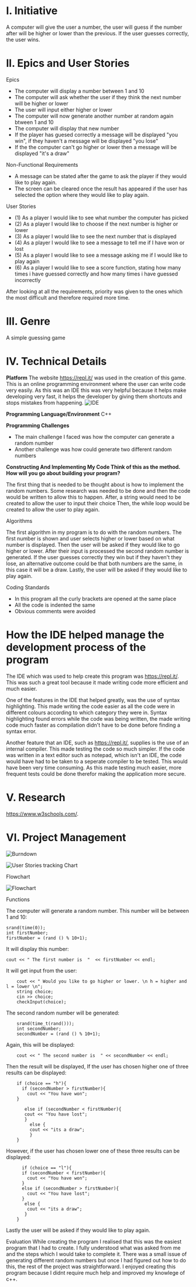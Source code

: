  # l. Initiative 
A computer will give the user a number, the user will guess if the number after will be higher or lower than the previous. If the user guesses correctly, the user wins. 



 # ll. Epics and User Stories
 
 
 Epics
 
 
- The computer will display a number between 1 and 10 
- The computer will ask whether the user if they think the next number will be higher or lower
- The user will input either higher or lower
- The computer will now generate another number at random again btween 1 and 10 
- The computer will display that new number
- If the player has guesed correctly a message will be displayed "you win", if they haven't a message will be displayed "you lose"
- If the the computer can't go higher or lower then a message will be displayed "it's a draw"


Non-Functional Requirements
- A message can be stated after the game to ask the player if they would like to play again.
- The screen can be cleared once the result has appeared if the user has selected the option where they would like to play again.


User Stories


- (1) As a player I would like to see what number the computer has picked
- (2) As a player I would like to choose if the next number is higher or lower
- (3) As a player I would like to see the next number that is displayed
- (4) As a player I would like to see a message to tell me if I have won or lost 
- (5) As a player I would like to see a message asking me if I would like to play again
- (6) As a player I would like to see a score function, stating how many times i have guessed correctly and how many times i have guessed incorrectly

After looking at all the requirements, priority was given to the ones which the most difficult and therefore required more time.  


# lll. Genre
A simple guessing game

# lV. Technical Details


**Platform**
The website https://repl.it/ was used in the creation of this game. This is an online programming environment where the user can write code very easily. As this was an IDE this was very helpful because it helps make developing very fast, it helps the developer by giving them shortcuts and stops mistakes from happening.
![IDE](https://i.imgur.com/ePeDgWo.png)

**Programming Language/Environment**
C++


**Programming Challenges**
- The main challenge I faced was how the computer can generate a random number
- Another challenge was how could generate two different random numbers


**Constructing And Implementing My Code Think of this as the method. How will you go about building your program?**


The first thing that is needed to be thought about is how to implement the random numbers. Some research was needed to be done and then the code would be written to allow this to happen. After, a string would need to be created to allow the user to input their choice Then, the while loop would be created to allow the user to play again.


Algorithms

The first algorithm in my program is to do with the random numbers. The first number is shown and user selects higher or lower based on what number is displayed. Then the user will be asked if they would like to go higher or lower. After their input is processed the second random number is generated. If the user guesses correctly they win but if they haven't they lose, an alternative outcome could be that both numbers are the same, in this case it will be a draw. Lastly, the user will be asked if they would like to play again. 

Coding Standards

- In this program all the curly brackets are opened at the same place
- All the code is indented the same 
- Obvious comments were avoided 


# How the IDE helped manage the development process of the program


The IDE which was used to help create this program was https://repl.it/. This was such a great tool because it made writing code more efficient and much easier. 

One of the features in the IDE that helped greatly, was the use of syntax highlighting. This made writing the code easier as all the code were in different colours according to which category they were in. Syntax highlighting found errors while the code was being written, the made writing code much faster as compilation didn't have to be done before finding a syntax error.

Another feature that an IDE, such as https://repl.it/, supplies is the use of an internal compiler. This made testing the code so much simpler. If the code was written in a text editor such as notepad, which isn't an IDE, the code would have had to be taken to a seperate compiler to be tested. This would have been very time consuming. As this made testing much easier, more frequent tests could be done therefor making the application more secure.




# V. Research

https://www.w3schools.com/. 


# VI. Project Management


![Burndown](https://i.imgur.com/4EljmRf.png)



![User Stories tracking Chart](https://i.imgur.com/zdacKKz.png)


Flowchart


![Flowchart](https://i.imgur.com/qjTRYkp.png)



Functions


The computer will generate a random number. This number will be between 1 and 10: 

    srand(time(0));
    int firstNumber;
    firstNumber = (rand () % 10+1);


It will display this number:
    
    cout << " The first number is  "  << firstNumber << endl;
    
It will get input from the user:
    
        cout << " Would you like to go higher or lower. \n h = higher and l = lower \n";
        string choice;
        cin >> choice;
        checkInput(choice);
        
The second random number will be generated:
        
        srand(time_t(rand()));
        int secondNumber;
        secondNumber = (rand () % 10+1);

Again, this will be displayed:
        
        cout << " The second number is  " << secondNumber << endl;
        
Then the result will be displayed, If the user has chosen higher one of three results can be displayed:        
        
        if (choice == "h"){
          if (secondNumber > firstNumber){
            cout << "You have won"; 
        }
   
           else if (secondNumber < firstNumber){
           cout << "You have lost";
           }
             else {
             cout << "its a draw";
             }
        }
However, if the user has chosen lower one of these three results can be displayed:
        
          if (choice == "l"){
          if (secondNumber < firstNumber){
            cout << "You have won";
          }
          else if (secondNumber > firstNumber){
            cout << "You have lost";
          }
           else {
            cout << "its a draw";
           }
        }
 Lastly the user will be asked if they would like to play again.
        

Evaluation 
While creating the program I realised that this was the easiest program that I had to create. I fully understood what was asked from me and the steps which I would take to complete it. There was a small issue of generating different random numbers but once I had figured out how to do this, the rest of the project was straightforward. I enjoyed creating this program because I didnt require much help and improved my knowlege of c++.






